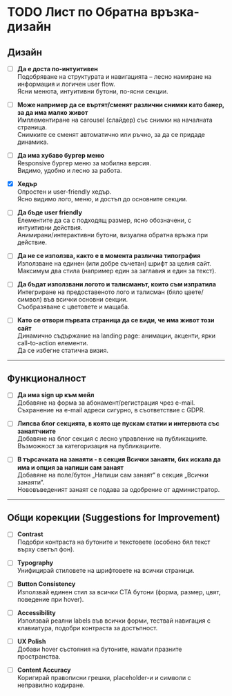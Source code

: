 # TODO Лист по Обратна връзка-дизайн

## Дизайн

- [ ] **Да е доста по-интуитивен**  
  Подобряване на структурата и навигацията – лесно намиране на информация и логичен user flow.  
  Ясни менюта, интуитивни бутони, по-ясни секции.

- [ ] **Може например да се въртят/сменят различни снимки като банер, за да има малко живот**  
  Имплементиране на carousel (слайдер) със снимки на началната страница.  
  Снимките се сменят автоматично или ръчно, за да се придаде динамика.

- [ ] **Да има хубаво бургер меню**  
  Responsive бургер меню за мобилна версия.  
  Видимо, удобно и лесно за работа.

- [X] **Хедър**  
  Опростен и user-friendly хедър.  
  Ясно видимо лого, меню, и достъп до основните секции.

- [ ] **Да бъде user friendly**  
  Елементите да са с подходящ размер, ясно обозначени, с интуитивни действия.  
  Анимирани/интерактивни бутони, визуална обратна връзка при действие.

- [ ] **Да не се използва, както е в момента различна типография**  
  Използване на единен (или добре съчетан) шрифт за целия сайт.  
  Максимум два стила (например един за заглавия и един за текст).

- [ ] **Да бъдат използвани логото и талисманът, които съм изпратила**  
  Интегриране на предоставеното лого и талисман (бяло цвете/символ) във всички основни секции.  
  Съобразяване с цветовете и мащаба.

- [ ] **Като се отвори първата страница да се види, че има живот този сайт**  
  Динамично съдържание на landing page: анимации, акценти, ярки call-to-action елементи.  
  Да се избегне статична визия.

---

## Функционалност

- [ ] **Да има sign up към мейл**  
  Добавяне на форма за абонамент/регистрация чрез e-mail.  
  Съхранение на e-mail адреси сигурно, в съответствие с GDPR.

- [ ] **Липсва блог секцията, в която ще пускам статии и интервюта със занаятчиите**  
  Добавяне на блог секция с лесно управление на публикациите.  
  Възможност за категоризация на публикациите.

- [ ] **В търсачката на занаяти - в секция Всички занаяти, бих искала да има и опция за напиши сам занаят**  
  Добавяне на поле/бутон „Напиши сам занаят“ в секция „Всички занаяти“.  
  Нововъведеният занаят се подава за одобрение от администратор.

---

## Общи корекции (Suggestions for Improvement)

- [ ] **Contrast**  
  Подобри контраста на бутоните и текстовете (особено бял текст върху светъл фон).

- [ ] **Typography**  
  Унифицирай стиловете на шрифтовете на всички страници.

- [ ] **Button Consistency**  
  Използвай единен стил за всички CTA бутони (форма, размер, цвят, поведение при hover).

- [ ] **Accessibility**  
  Използвай реални labels във всички форми, тествай навигация с клавиатура, подобри контраста за достъпност.

- [ ] **UX Polish**  
  Добави hover състояния на бутоните, намали празните пространства.

- [ ] **Content Accuracy**  
  Коригирай правописни грешки, placeholder-и и символи с неправилно кодиране.
